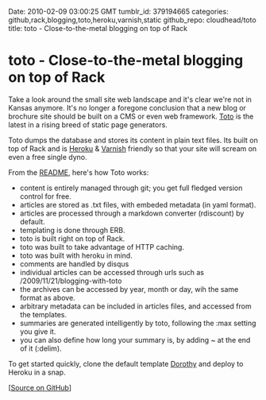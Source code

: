 Date: 2010-02-09 03:00:25 GMT
tumblr_id: 379194665
categories: github,rack,blogging,toto,heroku,varnish,static
github_repo: cloudhead/toto
title: toto - Close-to-the-metal blogging on top of Rack

# toto - Close-to-the-metal blogging on top of Rack

Take a look around the small site web landscape and it's clear we're not in Kansas anymore. It's no longer a foregone conclusion that a new blog or brochure site should be built on a CMS or even web framework. [Toto](http://github.com/cloudhead/toto) is the latest in a rising breed of static page generators.

Toto dumps the database and stores its content in plain text files. Its built on top of Rack and is [Heroku](http://heroku.com) &amp; [Varnish](http://varnish-cache.org/) friendly so that your site will scream on even a free single dyno.

From the [README](http://github.com/cloudhead/toto#readme), here's how Toto works:

* content is entirely managed through git; you get full fledged version control for free.
* articles are stored as .txt files, with embeded metadata (in yaml format).
* articles are processed through a markdown converter (rdiscount) by default.
* templating is done through ERB.
* toto is built right on top of Rack.
* toto was built to take advantage of HTTP caching.
* toto was built with heroku in mind.
* comments are handled by disqus
* individual articles can be accessed through urls such as /2009/11/21/blogging-with-toto
* the archives can be accessed by year, month or day, wih the same format as above.
* arbitrary metadata can be included in articles files, and accessed from the templates.
* summaries are generated intelligently by toto, following the :max setting you give it.
* you can also define how long your summary is, by adding ~ at the end of it (:delim).

To get started quickly, clone the default template [Dorothy](http://github.com/cloudhead/dorothy) and deploy to Heroku in a snap.

[[Source on GitHub](http://github.com/cloudhead/toto)]
